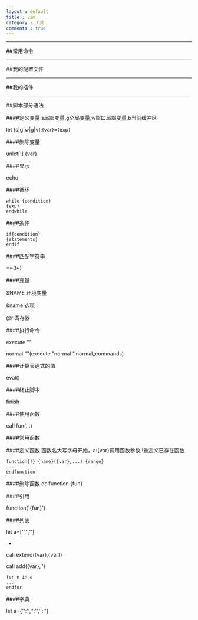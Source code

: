 ```yaml
---
layout : default
title : vim
category : 工具
comments : true
---
```


----

##常用命令

----

##我的配置文件

----

##我的插件

----

##脚本部分语法


####定义变量
s局部变量,g全局变量,w窗口局部变量,b当前缓冲区

let [s|g|w|g|v]:{var}={exp}

####删除变量

unlet[!] {var}


####显示

echo


####循环

	while {condition}
	{exp}
	endwhile

####条件

	if{condition}
	{statements}
	endif

####匹配字符串

=~(!~)

####变量

$NAME	环境变量

&name	选项

@r		寄存器 

####执行命令

execute ""

normal ""(execute "normal ".normal_commands)

####计算表达式的值

eval()

####终止脚本

finish

####使用函数

call fun(...)


####常用函数



####定义函数
函数名大写字母开始，a:{var}调用函数参数,!重定义已存在函数

	function{!} {name}({var},...) {range}
	...
	endfunction

####删除函数
delfunction {fun}

####引用

function('{fun}')

####列表

let a=['','','']

+

call extend({var},{var})

call add({var},'')

	for n in a
	...
	endfor

####字典

let a={'':'','':'','':''}


